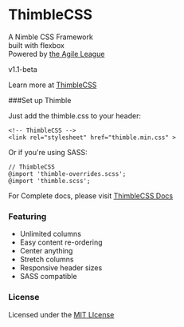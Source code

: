 ThimbleCSS
==============

A Nimble CSS Framework  
built with flexbox  
Powered by [the Agile League](http://agileleague.com/)

v1.1-beta  

Learn more at [ThimbleCSS](http://thimblecss.com/)



###Set up Thimble

Just add the thimble.css to your header:<br />

```
<!-- ThimbleCSS -->
<link rel="stylesheet" href="thimble.min.css" >
```

Or if you're using SASS:
```
// ThimbleCSS
@import 'thimble-overrides.scss';
@import 'thimble.scss';
```

For Complete docs, please visit [ThimbleCSS Docs](http://thimblecss.com/docs)



### Featuring
* Unlimited columns
* Easy content re-ordering
* Center anything
* Stretch columns
* Responsive header sizes
* SASS compatible



### License

Licensed under the [MIT LIcense](http://opensource.org/licenses/MIT)
